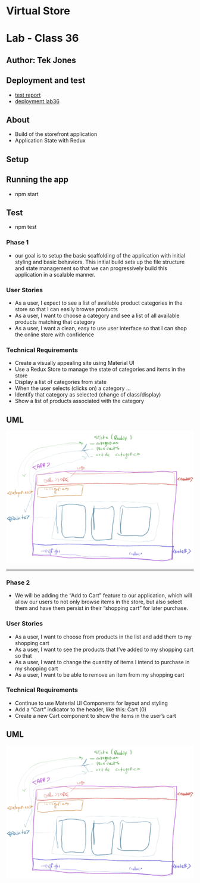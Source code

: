# Virtual Store
# Lab - Class 36


## Author: Tek Jones

## Deployment and test
  * [test report]()
  * [deployment lab36]()



## About
- Build of the storefront application
- Application State with Redux


## Setup


## Running the app
  * npm start

## Test
* npm test



### Phase 1
- our goal is to setup the basic scaffolding of the application with initial styling and basic behaviors. This initial build sets up the file structure and state management so that we can progressively build this application in a scalable manner.

### User Stories
- As a user, I expect to see a list of available product categories in the store so that I can easily browse products
- As a user, I want to choose a category and see a list of all available products matching that category
- As a user, I want a clean, easy to use user interface so that I can shop the online store with confidence

### Technical Requirements
- Create a visually appealing site using Material UI
- Use a Redux Store to manage the state of categories and items in the store
- Display a list of categories from state
- When the user selects (clicks on) a category …
- Identify that category as selected (change of class/display)
- Show a list of products associated with the category

## UML
![UML](./UML1.png)

---

### Phase 2
- We will be adding the “Add to Cart” feature to our application, which will allow our users to not only browse items in the store, but also select them and have them persist in their “shopping cart” for later purchase.

### User Stories
- As a user, I want to choose from products in the list and add them to my shopping cart
- As a user, I want to see the products that I’ve added to my shopping cart so that
- As a user, I want to change the quantity of items I intend to purchase in my shopping cart
- As a user, I want to be able to remove an item from my shopping cart

### Technical Requirements
- Continue to use Material UI Components for layout and styling
- Add a “Cart” indicator to the header, like this: Cart (0)
- Create a new Cart component to show the items in the user’s cart

## UML
![UML](./UML1.png)


